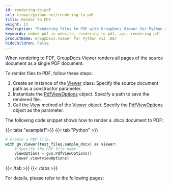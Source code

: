 ```yaml
---
id: rendering-to-pdf
url: viewer/python-net/rendering-to-pdf
title: Render to PDF
weight: 13
description: "Rendering files to PDF with GroupDocs.Viewer for Python via .NET. It means that you can embed PDF in websites or applications by using this API"
keywords: embed pdf in website, rendering to pdf, api, rendering pdf
productName: GroupDocs.Viewer for Python via .NET
hideChildren: False
---  
```

When rendering to PDF, GroupDocs.Viewer renders all pages of the source document as a single PDF document.

To render files to PDF, follow these steps:

1. Create an instance of the [Viewer](https://reference.groupdocs.com/net/viewer/groupdocs.viewer/viewer) class. Specify the source document path as a constructor parameter.
2. Instantiate the [PdfViewOptions](https://reference.groupdocs.com/net/viewer/groupdocs.viewer.options/pdfviewoptions) object. Specify a path to save the rendered file.
3. Call the [View](https://reference.groupdocs.com/net/viewer/groupdocs.viewer/viewer/methods/view) method of the [Viewer](https://reference.groupdocs.com/net/viewer/groupdocs.viewer/viewer) object. Specify the [PdfViewOptions](https://reference.groupdocs.com/net/viewer/groupdocs.viewer.options/pdfviewoptions) object as the parameter.

The following code snippet shows how to render a .docx document to PDF:

{{< tabs "example1">}}
{{< tab "Python" >}}
```python
# Create a PDF file.
with gv.Viewer(test_files.sample_docx) as viewer:
	# Specify the PDF file name.
	viewOptions = gvo.PdfViewOptions()
	viewer.view(viewOptions)
```
{{< /tab >}}
{{< /tabs >}}

For details, please refer to the following pages:
